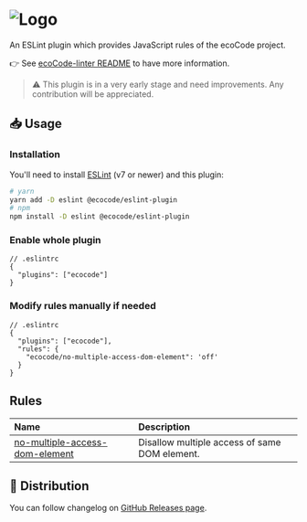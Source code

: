 ![Logo](https://github.com/green-code-initiative/ecoCode/blob/main/docs/resources/logo-large.png?raw=true)
======================================

An ESLint plugin which provides JavaScript rules of the ecoCode project.

👉 See [ecoCode-linter README](https://github.com/green-code-initiative/ecoCode-linter#readme) to have more information.

> ⚠️ This plugin is in a very early stage and need improvements. Any contribution will be appreciated.

📥 Usage
--------

### Installation

You'll need to install [ESLint](https://eslint.org/) (v7 or newer) and this plugin:

```sh
# yarn
yarn add -D eslint @ecocode/eslint-plugin
# npm
npm install -D eslint @ecocode/eslint-plugin
```

### Enable whole plugin

```jsonc
// .eslintrc
{
  "plugins": ["ecocode"]
}
```

### Modify rules manually if needed

```jsonc
// .eslintrc
{
  "plugins": ["ecocode"],
  "rules": {
    "ecocode/no-multiple-access-dom-element": 'off'
  }
}
```

Rules
-----

<!-- begin auto-generated rules list -->

| Name                                                                           | Description                                   |
| :----------------------------------------------------------------------------- | :-------------------------------------------- |
| [no-multiple-access-dom-element](docs/rules/no-multiple-access-dom-element.md) | Disallow multiple access of same DOM element. |

<!-- end auto-generated rules list -->


🛒 Distribution
---------------

You can follow changelog on [GitHub Releases page](https://github.com/green-code-initiative/ecoCode-linter/releases).
